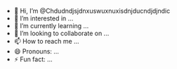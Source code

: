 - 👋 Hi, I’m @Chdudndjsjdnxuswuxnuxisdnjducndjdjndic
- 👀 I’m interested in ...
- 🌱 I’m currently learning ...
- 💞️ I’m looking to collaborate on ...
- 📫 How to reach me ...
- 😄 Pronouns: ...
- ⚡ Fun fact: ...

<!---
Chdudndjsjdnxuswuxnuxisdnjducndjdjndic/Chdudndjsjdnxuswuxnuxisdnjducndjdjndic is a ✨ special ✨ repository because its `README.md` (this file) appears on your GitHub profile.
You can click the Preview link to take a look at your changes.
--->
